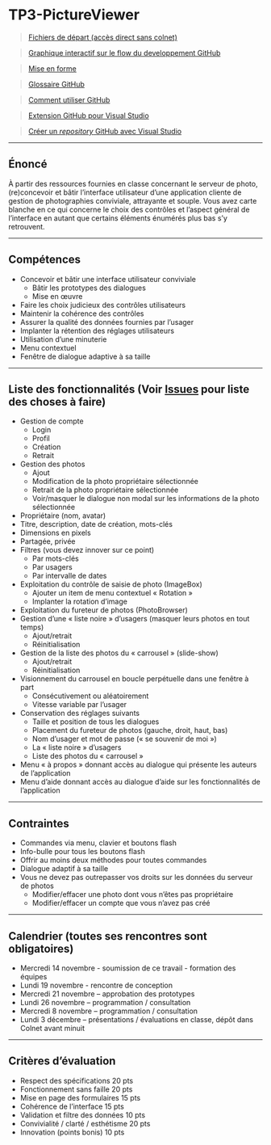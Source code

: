 # TP3-PictureViewer
>[Fichiers de départ (accès direct sans colnet)](https://drive.google.com/drive/folders/1O8XfnquVcuIaFSfSgspYtr0p6tHl4fIo?usp=sharing)

>[Graphique interactif sur le flow du developpement GitHub](https://guides.github.com/introduction/flow/)

>[Mise en forme](https://help.github.com/articles/basic-writing-and-formatting-syntax/)

>[Glossaire GitHub](https://help.github.com/articles/github-glossary/)

>[Comment utiliser GitHub](https://guides.github.com/activities/hello-world/)

>[Extension GitHub pour Visual Studio](https://visualstudio.github.com/)

>[Créer un *repository* GitHub avec Visual Studio](https://www.infragistics.com/community/blogs/b/dhananjay_kumar/posts/step-by-step-working-with-github-repository-and-visual-studio-2015)
------------------------------------------------------------------------------------
Énoncé
------------------------------------------------------------------------------------
À partir des ressources fournies en classe concernant le serveur de photo, (re)concevoir et bâtir
l’interface utilisateur d’une application cliente de gestion de photographies conviviale, attrayante et
souple. Vous avez carte blanche en ce qui concerne le choix des contrôles et l’aspect général de
l’interface en autant que certains éléments énumérés plus bas s’y retrouvent.

------------------------------------------------------------------------------------
Compétences
------------------------------------------------------------------------------------
- Concevoir et bâtir une interface utilisateur conviviale
	- Bâtir les prototypes des dialogues
	- Mise en œuvre
- Faire les choix judicieux des contrôles utilisateurs
- Maintenir la cohérence des contrôles
- Assurer la qualité des données fournies par l’usager
- Implanter la rétention des réglages utilisateurs
- Utilisation d’une minuterie
- Menu contextuel
- Fenêtre de dialogue adaptive à sa taille

------------------------------------------------------------------------------------
Liste des fonctionnalités (**Voir [Issues](https://github.com/UITeamwork/TP3-PictureViewer/issues?q=is%3Aissue+is%3Aopen+sort%3Acreated-asc) pour liste des choses à faire**)
------------------------------------------------------------------------------------
- Gestion de compte
	- Login
	- Profil
	- Création
	- Retrait
- Gestion des photos
	- Ajout
	- Modification de la photo propriétaire sélectionnée
	- Retrait de la photo propriétaire sélectionnée
	- Voir/masquer le dialogue non modal sur les informations de la photo sélectionnée
- Propriétaire (nom, avatar)
- Titre, description, date de création, mots-clés
- Dimensions en pixels
- Partagée, privée
- Filtres (vous devez innover sur ce point)
	- Par mots-clés
	- Par usagers
	- Par intervalle de dates
- Exploitation du contrôle de saisie de photo (ImageBox)
	- Ajouter un item de menu contextuel « Rotation »
	- Implanter la rotation d’image
- Exploitation du fureteur de photos (PhotoBrowser)
- Gestion d’une « liste noire » d’usagers (masquer leurs photos en tout temps)
	- Ajout/retrait
	- Réinitialisation
- Gestion de la liste des photos du « carrousel » (slide-show)
	- Ajout/retrait
	- Réinitialisation
- Visionnement du carrousel en boucle perpétuelle dans une fenêtre à part
	- Consécutivement ou aléatoirement
	- Vitesse variable par l’usager
- Conservation des réglages suivants
	- Taille et position de tous les dialogues
	- Placement du fureteur de photos (gauche, droit, haut, bas)
	- Nom d’usager et mot de passe (« se souvenir de moi »)
	- La « liste noire » d’usagers
	- Liste des photos du « carrousel »
- Menu « à propos » donnant accès au dialogue qui présente les auteurs de l’application
- Menu d’aide donnant accès au dialogue d’aide sur les fonctionnalités de l’application

------------------------------------------------------------------------------------
Contraintes
------------------------------------------------------------------------------------
- Commandes via menu, clavier et boutons flash
- Info-bulle pour tous les boutons flash
- Offrir au moins deux méthodes pour toutes commandes
- Dialogue adaptif à sa taille
- Vous ne devez pas outrepasser vos droits sur les données du serveur de photos
	- Modifier/effacer une photo dont vous n’êtes pas propriétaire
	- Modifier/effacer un compte que vous n’avez pas créé

------------------------------------------------------------------------------------
Calendrier (toutes ses rencontres sont obligatoires)
------------------------------------------------------------------------------------
- Mercredi 14 novembre - soumission de ce travail - formation des équipes
- Lundi 19 novembre - rencontre de conception
- Mercredi 21 novembre – approbation des prototypes
- Lundi 26 novembre – programmation / consultation
- Mercredi 8 novembre – programmation / consultation
- Lundi 3 décembre – présentations / évaluations en classe, dépôt dans Colnet avant minuit

------------------------------------------------------------------------------------
Critères d’évaluation
------------------------------------------------------------------------------------
- Respect des spécifications 20 pts
- Fonctionnement sans faille 20 pts
- Mise en page des formulaires 15 pts
- Cohérence de l’interface 15 pts
- Validation et filtre des données 10 pts
- Convivialité / clarté / esthétisme 20 pts
- Innovation (points bonis) 10 pts
